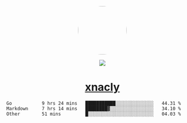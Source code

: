 <p align="center">
  <img style="border-radius: 100px" width="128" height="128" src="https://avatars.githubusercontent.com/u/47723417?v=4"/>
</p>
<p align="center">
  <img src="https://komarev.com/ghpvc/?username=xnacly&&style=flat-square"/>
</p>

<h1 align="center"><a href="https://xnacly.me"> xnacly</a> </h1>

<!--START_SECTION:waka-->

```text
Go           9 hrs 24 mins   ███████████░░░░░░░░░░░░░░   44.31 %
Markdown     7 hrs 14 mins   ████████▓░░░░░░░░░░░░░░░░   34.10 %
Other        51 mins         █░░░░░░░░░░░░░░░░░░░░░░░░   04.03 %
```

<!--END_SECTION:waka-->
